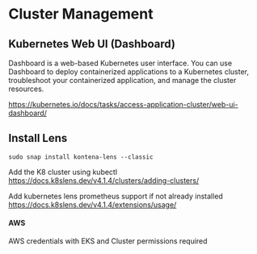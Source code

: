 # Cluster Management
## Kubernetes Web UI (Dashboard)

Dashboard is a web-based Kubernetes user interface. You can use Dashboard to deploy containerized applications to a Kubernetes cluster, troubleshoot your containerized application, and manage the cluster resources.

https://kubernetes.io/docs/tasks/access-application-cluster/web-ui-dashboard/

## Install Lens

`sudo snap install kontena-lens --classic`

Add the K8 cluster using kubectl 
https://docs.k8slens.dev/v4.1.4/clusters/adding-clusters/

Add kubernetes lens prometheus support if not already installed
https://docs.k8slens.dev/v4.1.4/extensions/usage/

#### AWS

AWS credentials with EKS and Cluster permissions required
